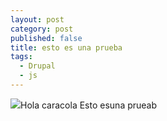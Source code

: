 ```yaml
---
layout: post
category: post
published: false
title: esto es una prueba
tags: 
  - Drupal
  - js
---
```


![](/media/patxangas.jpg)Hola caracola
Esto esuna prueab